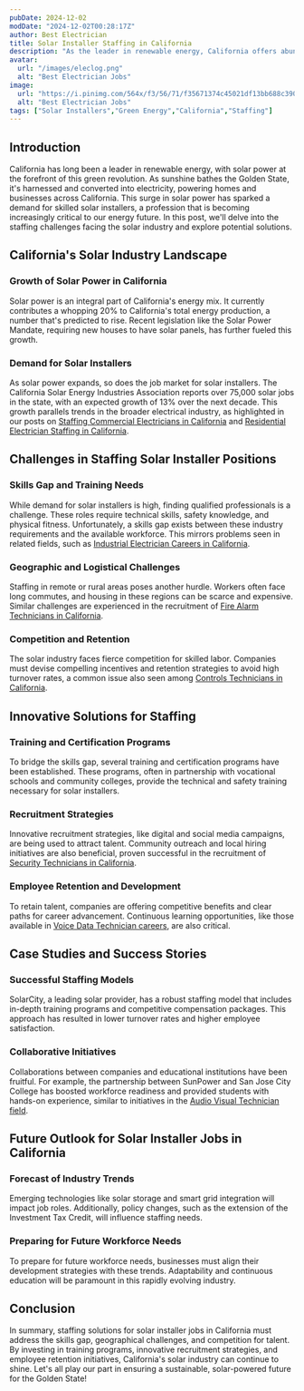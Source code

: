 ```yaml
---
pubDate: 2024-12-02
modDate: "2024-12-02T00:28:17Z"
author: Best Electrician
title: Solar Installer Staffing in California 
description: "As the leader in renewable energy, California offers abundant opportunities for solar installers. Discover the challenges and solutions for staffing these vital green energy roles."
avatar:
  url: "/images/eleclog.png"
  alt: "Best Electrician Jobs"
image:
  url: "https://i.pinimg.com/564x/f3/56/71/f35671374c45021df13bb688c390a3a2.jpg"
  alt: "Best Electrician Jobs"
tags: ["Solar Installers","Green Energy","California","Staffing"]
---
```


## Introduction

California has long been a leader in renewable energy, with solar power at the forefront of this green revolution. As sunshine bathes the Golden State, it's harnessed and converted into electricity, powering homes and businesses across California. This surge in solar power has sparked a demand for skilled solar installers, a profession that is becoming increasingly critical to our energy future. In this post, we'll delve into the staffing challenges facing the solar industry and explore potential solutions.

## California's Solar Industry Landscape

### Growth of Solar Power in California
Solar power is an integral part of California's energy mix. It currently contributes a whopping 20% to California's total energy production, a number that's predicted to rise. Recent legislation like the Solar Power Mandate, requiring new houses to have solar panels, has further fueled this growth. 

### Demand for Solar Installers
As solar power expands, so does the job market for solar installers. The California Solar Energy Industries Association reports over 75,000 solar jobs in the state, with an expected growth of 13% over the next decade. This growth parallels trends in the broader electrical industry, as highlighted in our posts on [Staffing Commercial Electricians in California](/posts/staffing-commercial-electricians-california) and [Residential Electrician Staffing in California](/posts/residential-electrician-staffing-california).

## Challenges in Staffing Solar Installer Positions

### Skills Gap and Training Needs
While demand for solar installers is high, finding qualified professionals is a challenge. These roles require technical skills, safety knowledge, and physical fitness. Unfortunately, a skills gap exists between these industry requirements and the available workforce. This mirrors problems seen in related fields, such as [Industrial Electrician Careers in California](/posts/industrial-electrician-careers-california).

### Geographic and Logistical Challenges
Staffing in remote or rural areas poses another hurdle. Workers often face long commutes, and housing in these regions can be scarce and expensive. Similar challenges are experienced in the recruitment of [Fire Alarm Technicians in California](/posts/fire-alarm-technicians-california).

### Competition and Retention
The solar industry faces fierce competition for skilled labor. Companies must devise compelling incentives and retention strategies to avoid high turnover rates, a common issue also seen among [Controls Technicians in California](/posts/controls-technicians-california).

## Innovative Solutions for Staffing

### Training and Certification Programs
To bridge the skills gap, several training and certification programs have been established. These programs, often in partnership with vocational schools and community colleges, provide the technical and safety training necessary for solar installers.

### Recruitment Strategies
Innovative recruitment strategies, like digital and social media campaigns, are being used to attract talent. Community outreach and local hiring initiatives are also beneficial, proven successful in the recruitment of [Security Technicians in California](/posts/staffing-security-technicians-california).

### Employee Retention and Development
To retain talent, companies are offering competitive benefits and clear paths for career advancement. Continuous learning opportunities, like those available in [Voice Data Technician careers](/posts/recruiting-voice-data-technicians-california), are also critical.

## Case Studies and Success Stories

### Successful Staffing Models
SolarCity, a leading solar provider, has a robust staffing model that includes in-depth training programs and competitive compensation packages. This approach has resulted in lower turnover rates and higher employee satisfaction.

### Collaborative Initiatives
Collaborations between companies and educational institutions have been fruitful. For example, the partnership between SunPower and San Jose City College has boosted workforce readiness and provided students with hands-on experience, similar to initiatives in the [Audio Visual Technician field](/posts/audio-visual-technicians-california).

## Future Outlook for Solar Installer Jobs in California

### Forecast of Industry Trends
Emerging technologies like solar storage and smart grid integration will impact job roles. Additionally, policy changes, such as the extension of the Investment Tax Credit, will influence staffing needs.

### Preparing for Future Workforce Needs
To prepare for future workforce needs, businesses must align their development strategies with these trends. Adaptability and continuous education will be paramount in this rapidly evolving industry.

## Conclusion

In summary, staffing solutions for solar installer jobs in California must address the skills gap, geographical challenges, and competition for talent. By investing in training programs, innovative recruitment strategies, and employee retention initiatives, California's solar industry can continue to shine. Let's all play our part in ensuring a sustainable, solar-powered future for the Golden State!